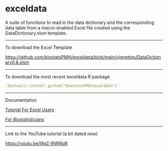 # exceldata
A suite of functions to read in the data dictionary and the
corresponding data table from a macro-enabled Excel file created using
the DataDictionary.xlsm template.

---
To download the Excel Template

https://github.com/biostatsPMH/exceldata/blob/main/vignettes/DataDictionary0.8.xlsm

---
To download the most recent exceldata R package

``` r
`devtools::install_github("biostatsPMH/exceldata")`
```

---
Documentation

[Tutorial For Excel Users](https://biostatspmh.github.io/exceldata/information-for-users-of-the-data-dictionary.html)

[For Biostatisticians](https://biostatspmh.github.io/exceldata/)


<!-- NOTE:

For this to automatically update there must be a _bookdown.yml file in the project directory containing this line:
output_dir: "docs"

Github hosts the project pages from the docs directory. If this is not specified in the yml file then the updated 
documentation is sent to the _books folder and is not visible on GitHub.
-->
---
Link to the YouTube tutorial (a bit dated now)

https://youtu.be/l9gZ-9lWNd8
 
